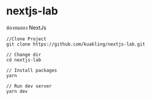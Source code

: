# nextjs-lab
ห้องทดลอง NextJs

```
//Clone Project
git clone https://github.com/kuakling/nextjs-lab.git
```

```
// Change dir
cd nextjs-lab
```

```
// Install packages
yarn
```

```
// Run dev server
yarn dev
```